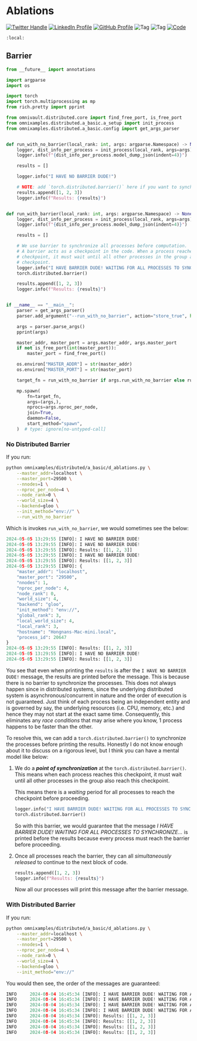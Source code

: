 # Ablations

[![Twitter Handle](https://img.shields.io/badge/Twitter-@gaohongnan-blue?style=social&logo=twitter)](https://twitter.com/gaohongnan)
[![LinkedIn Profile](https://img.shields.io/badge/@gaohongnan-blue?style=social&logo=linkedin)](https://linkedin.com/in/gao-hongnan)
[![GitHub Profile](https://img.shields.io/badge/GitHub-gao--hongnan-lightgrey?style=social&logo=github)](https://github.com/gao-hongnan)
![Tag](https://img.shields.io/badge/Tag-Brain_Dump-red)
![Tag](https://img.shields.io/badge/Level-Beginner-green)
[![Code](https://img.shields.io/badge/View-Code-blue?style=flat-square&logo=github)](https://github.com/gao-hongnan/omniverse/blob/aceb4aa24f2fd03c459d9903608205cbe4d84f7d/omnixamples/distributed/a_basic/d_ablations.py)

```{contents}
:local:
```

## Barrier

```python
from __future__ import annotations

import argparse
import os

import torch
import torch.multiprocessing as mp
from rich.pretty import pprint

from omnivault.distributed.core import find_free_port, is_free_port
from omnixamples.distributed.a_basic.a_setup import init_process
from omnixamples.distributed.a_basic.config import get_args_parser


def run_with_no_barrier(local_rank: int, args: argparse.Namespace) -> None:
    logger, dist_info_per_process = init_process(local_rank, args=args)
    logger.info(f"{dist_info_per_process.model_dump_json(indent=4)}")

    results = []

    logger.info("I HAVE NO BARRIER DUDE!")

    # NOTE: add `torch.distributed.barrier()` here if you want to synchronize all processes
    results.append([1, 2, 3])
    logger.info(f"Results: {results}")


def run_with_barrier(local_rank: int, args: argparse.Namespace) -> None:
    logger, dist_info_per_process = init_process(local_rank, args=args)
    logger.info(f"{dist_info_per_process.model_dump_json(indent=4)}")

    results = []

    # We use barrier to synchronize all processes before computation.
    # A barrier acts as a checkpoint in the code. When a process reaches this
    # checkpoint, it must wait until all other processes in the group also reach this
    # checkpoint.
    logger.info("I HAVE BARRIER DUDE! WAITING FOR ALL PROCESSES TO SYNCHRONIZE...")
    torch.distributed.barrier()

    results.append([1, 2, 3])
    logger.info(f"Results: {results}")


if __name__ == "__main__":
    parser = get_args_parser()
    parser.add_argument("--run_with_no_barrier", action="store_true", help="Run with no barrier.")

    args = parser.parse_args()
    pprint(args)

    master_addr, master_port = args.master_addr, args.master_port
    if not is_free_port(int(master_port)):
        master_port = find_free_port()

    os.environ["MASTER_ADDR"] = str(master_addr)
    os.environ["MASTER_PORT"] = str(master_port)

    target_fn = run_with_no_barrier if args.run_with_no_barrier else run_with_barrier

    mp.spawn(
        fn=target_fn,
        args=(args,),
        nprocs=args.nproc_per_node,
        join=True,
        daemon=False,
        start_method="spawn",
    )  # type: ignore[no-untyped-call]
```

### No Distributed Barrier

If you run:

```bash
python omnixamples/distributed/a_basic/d_ablations.py \
    --master_addr=localhost \
    --master_port=29500 \
    --nnodes=1 \
    --nproc_per_node=4 \
    --node_rank=0 \
    --world_size=4 \
    --backend=gloo \
    --init_method="env://" \
    --run_with_no_barrier
```

Which is invokes `run_with_no_barrier`, we would sometimes see the below:

```python
2024-05-05 13:29:55 [INFO]: I HAVE NO BARRIER DUDE!                                       ablations.py:32
2024-05-05 13:29:55 [INFO]: I HAVE NO BARRIER DUDE!                                       ablations.py:32
2024-05-05 13:29:55 [INFO]: Results: [[1, 2, 3]]                                          ablations.py:36
2024-05-05 13:29:55 [INFO]: I HAVE NO BARRIER DUDE!                                       ablations.py:32
2024-05-05 13:29:55 [INFO]: Results: [[1, 2, 3]]                                          ablations.py:36
2024-05-05 13:29:55 [INFO]: {
    "master_addr": "localhost",
    "master_port": "29500",
    "nnodes": 1,
    "nproc_per_node": 4,
    "node_rank": 0,
    "world_size": 4,
    "backend": "gloo",
    "init_method": "env://",
    "global_rank": 3,
    "local_world_size": 4,
    "local_rank": 3,
    "hostname": "Hongnans-Mac-mini.local",
    "process_id": 20647
}                                                                                         ablations.py:28
2024-05-05 13:29:55 [INFO]: Results: [[1, 2, 3]]                                          ablations.py:36
2024-05-05 13:29:55 [INFO]: I HAVE NO BARRIER DUDE!                                       ablations.py:32
2024-05-05 13:29:55 [INFO]: Results: [[1, 2, 3]]                                          ablations.py:36
```

You see that even when printing the `results` is after the
`I HAVE NO BARRIER DUDE!` message, the results are printed before the message.
This is because there is no barrier to synchronize the processes. This does not
always happen since in distributed systems, since the underlying distributed
system is asynchronous/concurrent in nature and the order of execution is not
guaranteed. Just think of each process being an independent entity and is
governed by say, the underlying resources (i.e. CPU, memory, etc.) and hence
they may not start at the exact same time. Consequently, this eliminates any
_race conditions_ that may arise where you know, 1 process happens to be faster
than the other.

To resolve this, we can add a `torch.distributed.barrier()` to synchronize the
processes before printing the results. Honestly I do not know enough about it to
discuss on a rigorous level, but I think you can have a mental model like below:

1. We do a **_point of synchronization_** at the `torch.distributed.barrier()`.
   This means when each process reaches this checkpoint, it must wait until all
   other processes in the group also reach this checkpoint.

    This means there is a _waiting_ period for all processes to reach the
    checkpoint before proceeding.

    ```python
    logger.info("I HAVE BARRIER DUDE! WAITING FOR ALL PROCESSES TO SYNCHRONIZE...")
    torch.distributed.barrier()
    ```

    So with this barrier, we would guarantee that the message _I HAVE BARRIER
    DUDE! WAITING FOR ALL PROCESSES TO SYNCHRONIZE..._ is printed before the
    results because every process must reach the barrier before proceeding.

2. Once all processes reach the barrier, they can all _simultaneously released_
   to continue to the next block of code.

    ```python
    results.append([1, 2, 3])
    logger.info(f"Results: {results}")
    ```

    Now all our processes will print this message after the barrier message.

### With Distributed Barrier

If you run:

```bash
python omnixamples/distributed/a_basic/d_ablations.py \
    --master_addr=localhost \
    --master_port=29500 \
    --nnodes=1 \
    --nproc_per_node=4 \
    --node_rank=0 \
    --world_size=4 \
    --backend=gloo \
    --init_method="env://"
```

You would then see, the order of the messages are guaranteed:

```python
INFO     2024-08-04 16:45:34 [INFO]: I HAVE BARRIER DUDE! WAITING FOR ALL PROCESSES TO SYNCHRONIZE...                                                   d_ablations.py:65
INFO     2024-08-04 16:45:34 [INFO]: I HAVE BARRIER DUDE! WAITING FOR ALL PROCESSES TO SYNCHRONIZE...                                                   d_ablations.py:65
INFO     2024-08-04 16:45:34 [INFO]: I HAVE BARRIER DUDE! WAITING FOR ALL PROCESSES TO SYNCHRONIZE...                                                   d_ablations.py:65
INFO     2024-08-04 16:45:34 [INFO]: I HAVE BARRIER DUDE! WAITING FOR ALL PROCESSES TO SYNCHRONIZE...                                                   d_ablations.py:65
INFO     2024-08-04 16:45:34 [INFO]: Results: [[1, 2, 3]]                                                                                               d_ablations.py:70
INFO     2024-08-04 16:45:34 [INFO]: Results: [[1, 2, 3]]                                                                                               d_ablations.py:70
INFO     2024-08-04 16:45:34 [INFO]: Results: [[1, 2, 3]]                                                                                               d_ablations.py:70
INFO     2024-08-04 16:45:34 [INFO]: Results: [[1, 2, 3]]                                                                                               d_ablations.py:70
```
